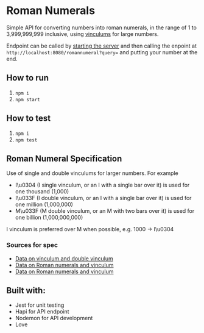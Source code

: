 # Roman Numerals
Simple API for converting numbers into roman numerals, in the range of 1 to 3,999,999,999 inclusive, using [vinculums](#roman-numeral-specification) for large numbers.

Endpoint can be called by [starting the server](#how-to-run) and then calling the enpoint at `http://localhost:8080/romannumeral?query=` and putting your number at the end.

## How to run
1. `npm i`
1. `npm start`

## How to test
1. `npm i`
1. `npm test`

## Roman Numeral Specification
Use of single and double vinculums for larger numbers. For example
* I\u0304 (I single vinculum, or an I with a single bar over it) is used for one thousand (1,000)
* I\u033F (I double vinculum, or an I with a single bar over it) is used for one million (1,000,000)
* M\u033F (M double vinculum, or an M with two bars over it) is used for one billion (1,000,000,000)

I vinculum is preferred over M when possible, e.g. 1000 -> I\u0304

### Sources for spec
* [Data on vinculum and double vinculum](https://www.mytecbits.com/tools/mathematics/roman-numerals-converter#aSimple)
* [Data on Roman numerals and vinculum](https://en.wikipedia.org/wiki/Roman_numerals#Vinculum)
* [Data on Roman numerals and vinculum](http://mathworld.wolfram.com/RomanNumerals.html)

## Built with:
* Jest for unit testing
* Hapi for API endpoint
* Nodemon for API development
* Love